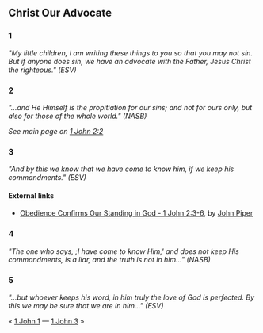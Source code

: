 ## Christ Our Advocate

### 1

*"My little children, I am writing these things to you so that you may not sin. But if anyone does sin, we have an advocate with the Father, Jesus Christ the righteous." (ESV)*

### 2

*"...and He Himself is the propitiation for our sins; and not for ours only, but also for those of the whole world." (NASB)*

*See main page on [1 John 2:2](http://www.theopedia.com/1_John_2:2 "1 John 2:2")*

### 3

*"And by this we know that we have come to know him, if we keep his commandments." (ESV)*

#### External links

-   [Obedience Confirms Our Standing in God - 1 John 2:3-6](http://desiringgod.org/library/sermons/85/021785.html),
    by [John Piper](John_Piper "John Piper")

### 4

*"The one who says, ;I have come to know Him,' and does not keep His commandments, is a liar, and the truth is not in him..." (NASB)*

### 5

*"...but whoever keeps his word, in him truly the love of God is perfected. By this we may be sure that we are in him..." (ESV)*

  
« [1 John 1](1_John_1 "1 John 1") —
[1 John 3](1_John_3 "1 John 3") »



